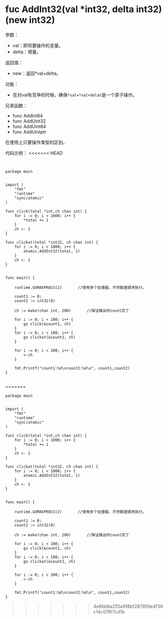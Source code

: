 # fuc AddInt32(val *int32, delta int32) (new int32)


参数：

-	val：即将要操作的变量。
-	delta：增量。

返回值：

-	new：返回*val+delta。


功能：

-	在对val有竞争的时候，确保`*val=*val+delat`是一个原子操作。

兄弟函数：

-	func AddInt64
-	func AddUint32
-	func AddUint64
-	func AddUintptr

在使用上只要操作类型的区别。



代码示例：
<<<<<<< HEAD
<pre><code>

package main


import (
    "fmt"
    "runtime"
    "sync/atomic"
)

func click(total *int,ch chan int) {
    for i := 0; i < 1000; i++ {
        *total += 1
    }
    ch <- 1
}

func clickat(total *int32, ch chan int) {
    for i := 0; i < 1000; i++ {
        atomic.AddInt32(total, 1)
    }
    ch <- 1
}


func main() {

    runtime.GOMAXPROCS(2)		//使用多个处理器，不然都是顺序执行。

    count1 := 0;
    count2 := int32(0)

    ch := make(chan int, 200)		//保证输出时count完了

    for i := 0; i < 100; i++ {
        go click(&count1, ch)
    }
    for i := 0; i < 100; i++ {
        go clickat(&count2, ch)
    }

    for i := 0; i < 200; i++ {
        <-ch
    }

    fmt.Printf("count1:%d\ncount2:%d\n", count1,count2)
}

</code></pre>
=======

	package main


	import (
    	"fmt"
    	"runtime"
    	"sync/atomic"
	)

	func click(total *int,ch chan int) {
    	for i := 0; i < 1000; i++ {
        	*total += 1
    	}
    	ch <- 1
	}

	func clickat(total *int32, ch chan int) {
    	for i := 0; i < 1000; i++ {
        	atomic.AddInt32(total, 1)
    	}
    	ch <- 1
	}


	func main() {

    	runtime.GOMAXPROCS(2)		//使用多个处理器，不然都是顺序执行。

    	count1 := 0;
    	count2 := int32(0)

    	ch := make(chan int, 200)		//保证输出时count完了

    	for i := 0; i < 100; i++ {
        	go click(&count1, ch)
    	}
    	for i := 0; i < 100; i++ {
        	go clickat(&count2, ch)
    	}

    	for i := 0; i < 200; i++ {
        	<-ch
    	}

    	fmt.Printf("count1:%d\ncount2:%d\n", count1,count2)
	}

>>>>>>> 4e6bb8a255a918bf287959e4f39c14c076f7cd1b
